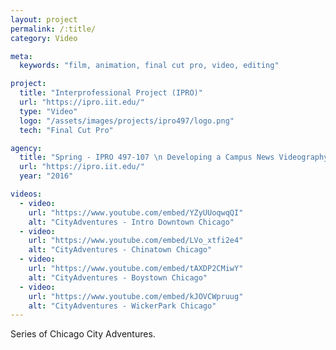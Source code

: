 ```yaml
---
layout: project
permalink: /:title/
category: Video

meta:
  keywords: "film, animation, final cut pro, video, editing"

project:
  title: "Interprofessional Project (IPRO)"
  url: "https://ipro.iit.edu/"
  type: "Video"
  logo: "/assets/images/projects/ipro497/logo.png"
  tech: "Final Cut Pro"

agency:
  title: "Spring - IPRO 497-107 \n Developing a Campus News Videography Experience"
  url: "https://ipro.iit.edu/"
  year: "2016"

videos:
  - video:
    url: "https://www.youtube.com/embed/YZyUUoqwqQI"
    alt: "CityAdventures - Intro Downtown Chicago"
  - video:
    url: "https://www.youtube.com/embed/LVo_xtfi2e4"
    alt: "CityAdventures - Chinatown Chicago"
  - video:
    url: "https://www.youtube.com/embed/tAXDP2CMiwY"
    alt: "CityAdventures - Boystown Chicago"
  - video:
    url: "https://www.youtube.com/embed/kJOVCWpruug"
    alt: "CityAdventures - WickerPark Chicago"
---
```

<p>Series of Chicago City Adventures.</p>
 